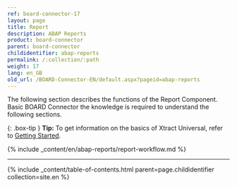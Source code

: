 ```yaml
---
ref: board-connector-17
layout: page
title: Report
description: ABAP Reports
product: board-connector
parent: board-connector
childidentifier: abap-reports
permalink: /:collection/:path
weight: 17
lang: en_GB
old_url: /BOARD-Connector-EN/default.aspx?pageid=abap-reports
---
```


The following section describes the functions of the Report Component. <br>
Basic BOARD Connector the knowledge is required to understand the following sections. <br>

{: .box-tip }
**Tip:** To get information on the basics of Xtract Universal, refer to [Getting Started](./getting-started). <br>


{% include _content/en/abap-reports/report-workflow.md %}

******
{% include _content/table-of-contents.html parent=page.childidentifier collection=site.en %}


